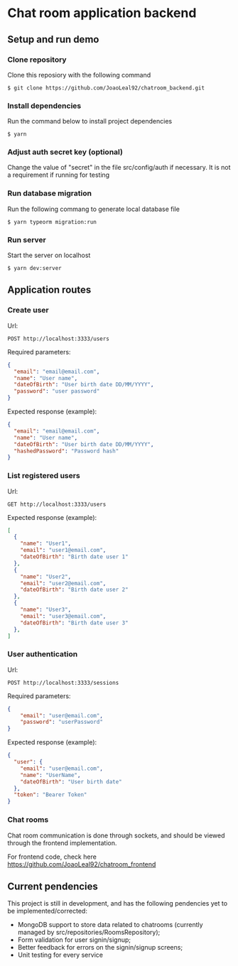 # Chat room application backend

## Setup and run demo

### Clone repository

Clone this reposiory with the following command

```
$ git clone https://github.com/JoaoLeal92/chatroom_backend.git
```

### Install dependencies

Run the command below to install project dependencies

```
$ yarn
```

### Adjust auth secret key (optional)

Change the value of "secret" in the file src/config/auth if necessary. It is not a requirement if running for testing

### Run database migration

Run the following commang to generate local database file

```
$ yarn typeorm migration:run
```

### Run server

Start the server on localhost

```
$ yarn dev:server
```

## Application routes

### Create user

Url:

```
POST http://localhost:3333/users
```

Required parameters:

```json
{
  "email": "email@email.com",
  "name": "User name",
  "dateOfBirth": "User birth date DD/MM/YYYY",
  "password": "user password"
}
```

Expected response (example):


```json
{
  "email": "email@email.com",
  "name": "User name",
  "dateOfBirth": "User birth date DD/MM/YYYY",
  "hashedPassword": "Password hash"
}
```

### List registered users

Url:

```
GET http://localhost:3333/users
```

Expected response (example):


```json
[
  {
    "name": "User1",
    "email": "user1@email.com",
    "dateOfBirth": "Birth date user 1"
  },
  {
    "name": "User2",
    "email": "user2@email.com",
    "dateOfBirth": "Birth date user 2"
  },
  {
    "name": "User3",
    "email": "user3@email.com",
    "dateOfBirth": "Birth date user 3"
  },
]
```

### User authentication

Url:

```
POST http://localhost:3333/sessions
```

Required parameters:

```json
{
	"email": "user@email.com",
	"password": "userPassword"
}
```

Expected response (example):


```json
{
  "user": {
    "email": "user@email.com",
    "name": "UserName",
    "dateOfBirth": "User birth date"
  },
  "token": "Bearer Token"
}
```

### Chat rooms

Chat room communication is done through sockets, and should be viewed through the frontend implementation.

For frontend code, check here https://github.com/JoaoLeal92/chatroom_frontend

## Current pendencies

This project is still in development, and has the following pendencies yet to be implemented/corrected:

 - MongoDB support to store data related to chatrooms (currently managed by src/repositories/RoomsRepository);
 - Form validation for user signin/signup;
 - Better feedback for errors on the signin/signup screens;
 - Unit testing for every service
